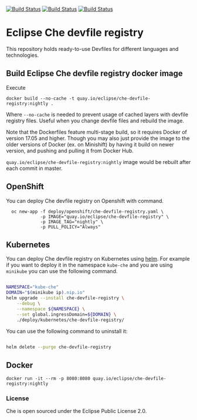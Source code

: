 [![Build Status](https://ci.centos.org/buildStatus/icon?job=devtools-che-devfile-registry-build-master/)](https://ci.centos.org/job/devtools-che-devfile-registry-build-master/)
[![Build Status](https://ci.centos.org/buildStatus/icon?job=devtools-che-devfile-registry-nightly/)](https://ci.centos.org/job/devtools-che-devfile-registry-nightly/)
[![Build Status](https://ci.centos.org/buildStatus/icon?job=devtools-che-devfile-registry-release/)](https://ci.centos.org/job/devtools-che-devfile-registry-release/)

# Eclipse Che devfile registry

This repository holds ready-to-use Devfiles for different languages and technologies.

## Build Eclipse Che devfile registry docker image

Execute
```shell
docker build --no-cache -t quay.io/eclipse/che-devfile-registry:nightly .
```
Where `--no-cache` is needed to prevent usage of cached layers with devfile registry files.
Useful when you change devfile files and rebuild the image.

Note that the Dockerfiles feature multi-stage build, so it requires Docker of version 17.05 and higher.
Though you may also just provide the image to the older versions of Docker (ex. on Minishift) by having it build on newer version, and pushing and pulling it from Docker Hub.

`quay.io/eclipse/che-devfile-registry:nightly` image would be rebuilt after each commit in master.

## OpenShift
You can deploy Che devfile registry on Openshift with command.
```
  oc new-app -f deploy/openshift/che-devfile-registry.yaml \
             -p IMAGE="quay.io/eclipse/che-devfile-registry" \
             -p IMAGE_TAG="nightly" \
             -p PULL_POLICY="Always"
```

## Kubernetes

You can deploy Che devfile registry on Kubernetes using [helm](https://docs.helm.sh/). For example if you want to deploy it in the namespace `kube-che` and you are using `minikube` you can use the following command.

```bash

NAMESPACE="kube-che"
DOMAIN="$(minikube ip).nip.io"
helm upgrade --install che-devfile-registry \
    --debug \
    --namespace ${NAMESPACE} \
    --set global.ingressDomain=${DOMAIN} \
    ./deploy/kubernetes/che-devfile-registry/

```

You can use the following command to uninstall it:

```bash

helm delete --purge che-devfile-registry

```

## Docker

```
docker run -it --rm -p 8080:8080 quay.io/eclipse/che-devfile-registry:nightly
```

### License
Che is open sourced under the Eclipse Public License 2.0.
